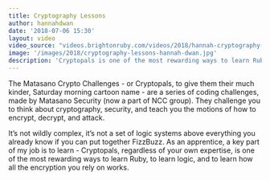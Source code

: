 ```yaml
---
title: Cryptography Lessons
author: hannahdwan
date: '2018-07-06 15:30'
layout: video
video_source: "videos.brightonruby.com/videos/2018/hannah-cryptography-lessons.mp4"
image: '/images/2018/cryptography-lessons-hannah-dwan.jpg'
description: 'Cryptopals is one of the most rewarding ways to learn Ruby, to learn logic and to learn how all the encryption you rely on works.'
---
```


The Matasano Crypto Challenges - or Cryptopals, to give them their much kinder, Saturday morning cartoon name - are a series of coding challenges, made by Matasano Security (now a part of NCC group). They challenge you to think about cryptography, security, and teach you the motions of how to encrypt, decrypt, and attack.

It’s not wildly complex, it’s not a set of logic systems above everything you already know if you can put together FizzBuzz. As an apprentice, a key part of my job is to learn - Cryptopals, regardless of your own expertise, is one of the most rewarding ways to learn Ruby, to learn logic, and to learn how all the encryption you rely on works.
